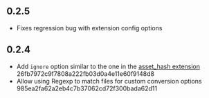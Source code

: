 ## 0.2.5

- Fixes regression bug with extension config options

## 0.2.4

- Add ```ignore``` option similar to the one in the [asset_hash extension](http://middlemanapp.com/advanced/improving-cacheability/#uniquely-named-assets) 26fb7972c9f7808a222fb03d0a4e11e60f9148d8
- Allow using Regexp to match files for custom conversion options 985ea2fa62a2eb4c7b37062cd72f300bada62d11
